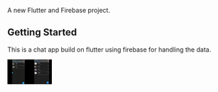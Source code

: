 A new Flutter and Firebase project.

## Getting Started

This is a chat app build on flutter using firebase for handling the data.


<img src="Neochat.gif" width="100">
